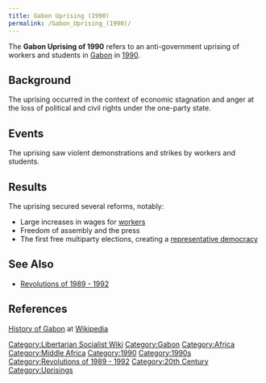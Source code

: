 ```yaml
---
title: Gabon Uprising (1990)
permalink: /Gabon_Uprising_(1990)/
---
```


The **Gabon Uprising of 1990** refers to an anti-government uprising of
workers and students in [Gabon](Gabon.md "wikilink") in
[1990](Timeline_of_Libertarian_Socialism_in_Middle_Africa.md "wikilink").

## Background

The uprising occurred in the context of economic stagnation and anger at
the loss of political and civil rights under the one-party state.

## Events

The uprising saw violent demonstrations and strikes by workers and
students.

## Results

The uprising secured several reforms, notably:

- Large increases in wages for [workers](Working_Class.md "wikilink")
- Freedom of assembly and the press
- The first free multiparty elections, creating a [representative
  democracy](Representative_Democracy.md "wikilink")

## See Also

- [Revolutions of 1989 - 1992](Revolutions_of_1989_-_1992.md "wikilink")

## References

[History of
Gabon](https://en.wikipedia.org/wiki/History_of_Gabon#Independence) at
[Wikipedia](Wikipedia.md "wikilink")

[Category:Libertarian Socialist
Wiki](Category:Libertarian_Socialist_Wiki.md "wikilink")
[Category:Gabon](Category:Gabon.md "wikilink")
[Category:Africa](Category:Africa.md "wikilink") [Category:Middle
Africa](Category:Middle_Africa.md "wikilink")
[Category:1990](Category:1990.md "wikilink")
[Category:1990s](Category:1990s.md "wikilink") [Category:Revolutions of
1989 - 1992](Category:Revolutions_of_1989_-_1992.md "wikilink")
[Category:20th Century](Category:20th_Century.md "wikilink")
[Category:Uprisings](Category:Uprisings.md "wikilink")